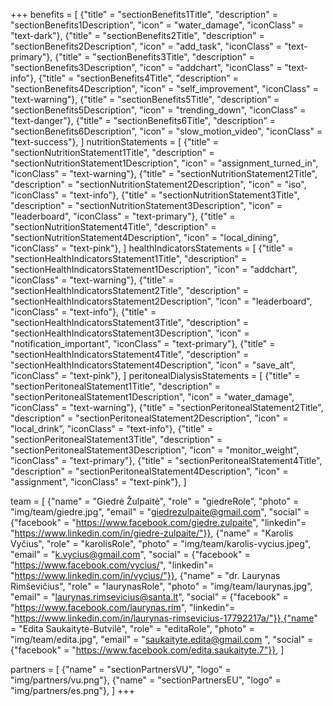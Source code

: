 +++
benefits = [
    {"title" = "sectionBenefits1Title", "description" = "sectionBenefits1Description", "icon" = "water_damage", "iconClass" = "text-dark"},
    {"title" = "sectionBenefits2Title", "description" = "sectionBenefits2Description", "icon" = "add_task", "iconClass" = "text-primary"},
    {"title" = "sectionBenefits3Title", "description" = "sectionBenefits3Description", "icon" = "addchart", "iconClass" = "text-info"},
    {"title" = "sectionBenefits4Title", "description" = "sectionBenefits4Description", "icon" = "self_improvement", "iconClass" = "text-warning"},
    {"title" = "sectionBenefits5Title", "description" = "sectionBenefits5Description", "icon" = "trending_down", "iconClass" = "text-danger"},
    {"title" = "sectionBenefits6Title", "description" = "sectionBenefits6Description", "icon" = "slow_motion_video", "iconClass" = "text-success"},
]
nutritionStatements = [
    {"title" = "sectionNutritionStatement1Title", "description" = "sectionNutritionStatement1Description", "icon" = "assignment_turned_in", "iconClass" = "text-warning"},
    {"title" = "sectionNutritionStatement2Title", "description" = "sectionNutritionStatement2Description", "icon" = "iso", "iconClass" = "text-info"},
    {"title" = "sectionNutritionStatement3Title", "description" = "sectionNutritionStatement3Description", "icon" = "leaderboard", "iconClass" = "text-primary"},
    {"title" = "sectionNutritionStatement4Title", "description" = "sectionNutritionStatement4Description", "icon" = "local_dining", "iconClass" = "text-pink"},
]
healthIndicatorsStatements = [
    {"title" = "sectionHealthIndicatorsStatement1Title", "description" = "sectionHealthIndicatorsStatement1Description", "icon" = "addchart", "iconClass" = "text-warning"},
    {"title" = "sectionHealthIndicatorsStatement2Title", "description" = "sectionHealthIndicatorsStatement2Description", "icon" = "leaderboard", "iconClass" = "text-info"},
    {"title" = "sectionHealthIndicatorsStatement3Title", "description" = "sectionHealthIndicatorsStatement3Description", "icon" = "notification_important", "iconClass" = "text-primary"},
    {"title" = "sectionHealthIndicatorsStatement4Title", "description" = "sectionHealthIndicatorsStatement4Description", "icon" = "save_alt", "iconClass" = "text-pink"},
]
peritonealDialysisStatements = [
    {"title" = "sectionPeritonealStatement1Title", "description" = "sectionPeritonealStatement1Description", "icon" = "water_damage", "iconClass" = "text-warning"},
    {"title" = "sectionPeritonealStatement2Title", "description" = "sectionPeritonealStatement2Description", "icon" = "local_drink", "iconClass" = "text-info"},
    {"title" = "sectionPeritonealStatement3Title", "description" = "sectionPeritonealStatement3Description", "icon" = "monitor_weight", "iconClass" = "text-primary"},
    {"title" = "sectionPeritonealStatement4Title", "description" = "sectionPeritonealStatement4Description", "icon" = "assignment", "iconClass" = "text-pink"},
]

team = [
    {"name" = "Giedrė Žulpaitė", "role" = "giedreRole", "photo" = "img/team/giedre.jpg", "email" = "giedrezulpaite@gmail.com", "social" = {"facebook" = "https://www.facebook.com/giedre.zulpaite", "linkedin"= "https://www.linkedin.com/in/giedre-zulpaite/"}},
    {"name" = "Karolis Vyčius", "role" = "karolisRole", "photo" = "img/team/karolis-vycius.jpeg", "email" = "k.vycius@gmail.com", "social" = {"facebook" = "https://www.facebook.com/vycius/", "linkedin"= "https://www.linkedin.com/in/vycius/"}},
    {"name" = "dr. Laurynas Rimševičius", "role" = "laurynasRole", "photo" = "img/team/laurynas.jpg", "email" = "laurynas.rimsevicius@santa.lt", "social" = {"facebook" = "https://www.facebook.com/laurynas.rim", "linkedin"= "https://www.linkedin.com/in/laurynas-rimsevicius-17792217a/"}},{"name" = "Edita Saukaitytė-Butvilė", "role" = "editaRole", "photo" = "img/team/edita.jpg", "email" = "saukaityte.edita@gmail.com ", "social" = {"facebook" = "https://www.facebook.com/edita.saukaityte.7"}},
]

partners = [
        {"name" = "sectionPartnersVU", "logo" = "img/partners/vu.png"},
        {"name" = "sectionPartnersEU", "logo" = "img/partners/es.png"},
]
+++
